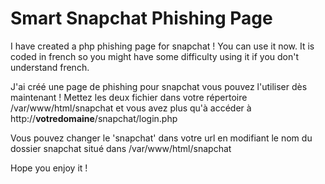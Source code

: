 <h1>Smart Snapchat Phishing Page</h1>
I have created a php phishing page for snapchat ! You can use it now. It is coded in french so you might have some difficulty using it if you don't understand french.

J'ai créé une page de phishing pour snapchat vous pouvez l'utiliser dès maintenant ! Mettez les deux fichier dans votre répertoire /var/www/html/snapchat et vous avez plus qu'à accéder
à http://**votredomaine**/snapchat/login.php

Vous pouvez changer le 'snapchat' dans votre url en modifiant le nom du dossier snapchat situé dans /var/www/html/snapchat

Hope you enjoy it !
